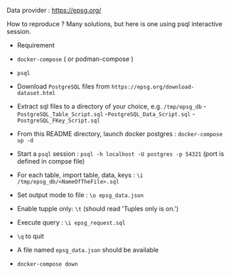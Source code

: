 


Data provider : https://epsg.org/


How to reproduce ? Many solutions, but here is one using psql interactive session.

- Requirement
 - `docker-compose` ( or podman-compose )
 - `psql`

- Download `PostgreSQL` files from `https://epsg.org/download-dataset.html`
- Extract sql files to a directory of your choice, e.g. `/tmp/epsg_db`
  -`PostgreSQL_Table_Script.sql`
  -`PostgreSQL_Data_Script.sql`
  -`PostgreSQL_FKey_Script.sql`
- From this README directory, launch docker postgres : `docker-compose up -d`
- Start a `psql` session : `psql -h localhost -U postgres -p 54321` (port is defined in compse file)
- For each table, import table, data, keys : `\i /tmp/epsg_db/<NameOfTheFile>.sql`
- Set output mode to file :  `\o epsg_data.json`
- Enable tupple only: `\t` (should read 'Tuples only is on.')
- Execute query : `\i epsg_request.sql`
- `\q` to quit
- A file named `epsg_data.json` should be available
- `docker-compose down`




